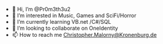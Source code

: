 - 👋 Hi, I’m @Pr0m3th3u2
- 👀 I’m interested in Music, Games and SciFi/Horror
- 🌱 I’m currently learning VB.net /C#/SQL
- 💞️ I’m looking to collaborate on OneIdentity
- 📫 How to reach me Christopher.Malorny@Kronenburg.de

<!---
Pr0m3th3u2/Pr0m3th3u2 is a ✨ special ✨ repository because its `README.md` (this file) appears on your GitHub profile.
You can click the Preview link to take a look at your changes.
--->
